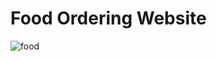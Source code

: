 # Food Ordering Website

![food](https://github.com/user-attachments/assets/b9fe8f65-d6ae-400a-a66c-e69c493af742)
